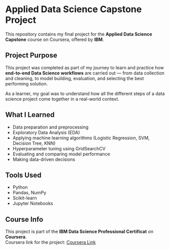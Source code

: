 # Applied Data Science Capstone Project

This repository contains my final project for the **Applied Data Science Capstone** course on Coursera, offered by **IBM**.

## Project Purpose

This project was completed as part of my journey to learn and practice how **end-to-end Data Science workflows** are carried out — from data collection and cleaning, to model building, evaluation, and selecting the best performing solution.

As a learner, my goal was to understand how all the different steps of a data science project come together in a real-world context.

## What I Learned

- Data preparation and preprocessing  
- Exploratory Data Analysis (EDA)  
- Applying machine learning algorithms (Logistic Regression, SVM, Decision Tree, KNN)  
- Hyperparameter tuning using GridSearchCV  
- Evaluating and comparing model performance  
- Making data-driven decisions

## Tools Used

- Python  
- Pandas, NumPy  
- Scikit-learn  
- Jupyter Notebooks  

## Course Info

This project is part of the **IBM Data Science Professional Certificat** on **Coursera**.  
Coursera link for the project: [Coursera Link](https://www.coursera.org/learn/applied-data-science-capstone)
